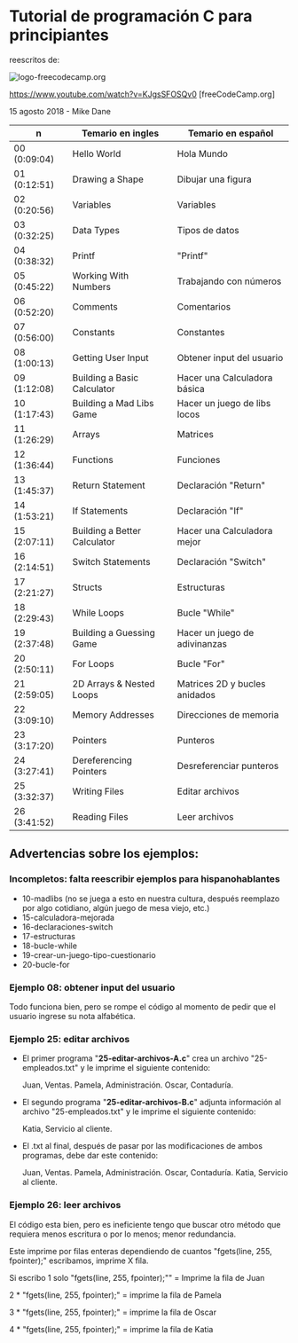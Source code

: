 # Tutorial de programación C para principiantes

reescritos de:

![logo-freecodecamp.org](https://yt3.ggpht.com/ytc/AAUvwnifaQZvAunS0OFb2y_cieoVjLCVjqQW8Exf3BC1gg=s88-c-k-c0x00ffffff-no-rj)

https://www.youtube.com/watch?v=KJgsSFOSQv0 [freeCodeCamp.org]

15 agosto 2018 - Mike Dane



| n    | Temario en ingles | Temario en español |
| ---- | -------------- | --------------- |
|00 (0:09:04) | Hello World|Hola Mundo|
|01 (0:12:51) |Drawing a Shape|Dibujar una figura|
|02 (0:20:56) | Variables|Variables|
|03 (0:32:25) | Data Types|Tipos de datos|
|04 (0:38:32) | Printf|"Printf"|
|05 (0:45:22) | Working With Numbers|Trabajando con números|
|06 (0:52:20) | Comments|Comentarios|
|07 (0:56:00) | Constants|Constantes|
|08 (1:00:13) | Getting User Input|Obtener input del usuario|
|09 (1:12:08) | Building a Basic Calculator|Hacer una Calculadora básica|
|10 (1:17:43) | Building a Mad Libs Game|Hacer un juego de libs locos|
|11 (1:26:29) | Arrays|Matrices|
|12 (1:36:44) | Functions|Funciones|
|13 (1:45:37) | Return Statement|Declaración "Return"|
|14 (1:53:21) | If Statements|Declaración "If"|
|15 (2:07:11) | Building a Better Calculator|Hacer una Calculadora mejor|
|16 (2:14:51) | Switch Statements|Declaración "Switch"|
|17 (2:21:27) | Structs|Estructuras|
|18 (2:29:43) | While Loops|Bucle "While"|
|19 (2:37:48) | Building a Guessing Game|Hacer un juego de adivinanzas|
|20 (2:50:11) | For Loops|Bucle "For"|
|21 (2:59:05) | 2D Arrays & Nested Loops|Matrices 2D y bucles anidados|
|22 (3:09:10) | Memory Addresses|Direcciones de memoria|
|23 (3:17:20) | Pointers|Punteros|
|24 (3:27:41) | Dereferencing Pointers|Desreferenciar punteros|
|25 (3:32:37) | Writing Files|Editar archivos|
|26 (3:41:52) | Reading Files|Leer archivos|





## Advertencias sobre los ejemplos:



### Incompletos: falta reescribir ejemplos para hispanohablantes

* 10-madlibs (no se juega a esto en nuestra cultura, después reemplazo por algo cotidiano, algún juego de mesa viejo, etc.)
* 15-calculadora-mejorada
* 16-declaraciones-switch
* 17-estructuras
* 18-bucle-while
* 19-crear-un-juego-tipo-cuestionario
* 20-bucle-for



### Ejemplo 08: obtener input del usuario

Todo funciona bien, pero se rompe el código al momento de pedir que el usuario ingrese su nota alfabética.



### Ejemplo 25: editar archivos

* El primer programa "**25-editar-archivos-A.c**" crea un archivo "25-empleados.txt" y le imprime el siguiente contenido:

  Juan, Ventas.
  Pamela, Administración.
  Oscar, Contaduría.



* El segundo programa "**25-editar-archivos-B.c**" adjunta información al archivo "25-empleados.txt" y le imprime el siguiente contenido:

  Katia, Servicio al cliente.



* El .txt al final, después de pasar por las modificaciones de ambos programas, debe dar este contenido:

  Juan, Ventas.
  Pamela, Administración.
  Oscar, Contaduría.
  Katia, Servicio al cliente.

### Ejemplo 26: leer archivos

El código esta bien, pero es ineficiente tengo que buscar otro método que requiera menos escritura o por lo menos; menor redundancia.

Este imprime por filas enteras dependiendo de cuantos "fgets(line, 255, fpointer);" escribamos, imprime X fila.

Si escribo 1 solo "fgets(line, 255, fpointer);"" = Imprime la fila de Juan

2 * "fgets(line, 255, fpointer);" = imprime la fila de Pamela

3 * "fgets(line, 255, fpointer);" = imprime la fila de Oscar

4 * "fgets(line, 255, fpointer);" = imprime la fila de Katia

